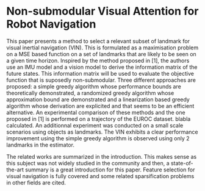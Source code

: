 # Non-submodular Visual Attention for Robot Navigation

This paper presents a method to select a relevant subset of landmark for visual inertial navigation (VIN). This is formulated as a maximisation problem on a MSE based function on a set of landmarks that are likely to be seen on a given time horizon. Inspired by the method proposed in [1], the authors use an IMU model and a vision model to derive the information matrix of the future states. This information matrix will be used to evaluate the objective function that is suposedly non-submodular. Three different approaches are proposed: a simple greedy algorithm whose performance bounds are theoretically demonstrated, a randomized greedy algorithm whose approximation bound are demonstrated and a linearization based greedy algorithm whose derivation are explicited and that seems to be an efficient alternative. An experimental comparison of these methods and the one proposed in [1] is performed on a trajectory of the EUROC dataset. blabla calculated. An additionnal experiment was conducted on a small scale scenarios using objects as landmarks. The VIN exhibits a clear performance improvement using the simple greedy algorithm is observed using only 2 landmarks in the estimator.

The related works are summarized in the introduction. This makes sense as this subject was not widely studied in the community and then, a state-of-the-art summary is a great introduction for this paper. Feature selection for visual navigation is fully covered and some related sparsification problems in other fields are cited.
